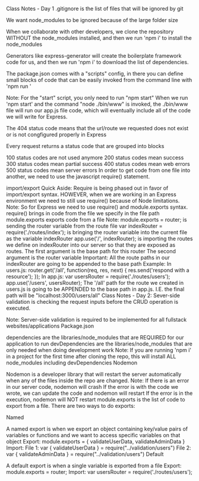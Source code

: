 Class Notes - Day 1
.gitignore is the list of files that will be ignored by git

We want node_modules to be ignored because of the large folder size

When we collaborate with other developers, we clone the repository WITHOUT the node_modules installed, and then we run 'npm i' to install the node_modules

Generators like express-generator will create the boilerplate framework code for us, and then we run 'npm i' to download the list of dependencies.

The package.json comes with a "scripts" config, in there you can define small blocks of code that can be easily invoked from the command line with 'npm run '

Note: For the "start" script, you only need to run "npm start"
When we run 'npm start' and the command "node ./bin/www" is invoked, the ./bin/www file will run our app.js file code, which will eventually include all of the code we will write for Express.

The 404 status code means that the url/route we requested does not exist or is not congfigured properly in Express

Every request returns a status code that are grouped into blocks

100 status codes are not used anymore
200 status codes mean success
300 status codes mean partial success
400 status codes mean web errors
500 status codes mean server errors
In order to get code from one file into another, we need to use the javascript require() statement.

import/export
Quick Aside: Require is being phased out in favor of import/export syntax. HOWEVER, when we are working in an Express environment we need to still use require() because of Node limitations.
Note: So for Express we need to use require() and module.exports syntax.
require() brings in code from the file we specify in the file path
module.exports exports code from a file
Note:
module.exports = router; is sending the router variable from the route file
var indexRouter = require('./routes/index'); is bringing the router variable into the current file as the variable indexRouter
app.use('/', indexRouter); is importing the routes we define on indexRouter into our server so that they are exposed as routes.
The first argument is the base path for this router
The second argument is the router variable
Important: All the route paths in our indexRouter are going to be appended to the base path
Example:
In users.js:
router.get('/all', function(req, res, next) { res.send('respond with a resource'); });
In app.js:
var usersRouter = require('./routes/users');
app.use('/users', usersRouter);
The '/all' path for the route we created in users.js is going to be APPENDED to the base path in app.js. I.E. the final path will be "localhost:3000/users/all"
Class Notes - Day 2:
Sever-side validation is checking the request inputs before the CRUD operation is executed.

Note: Server-side validation is required to be implemented for all fullstack websites/applications
Package.json

dependencies are the libraries/node_modules that are REQUIRED for our application to run
devDependencies are the libraries/node_modules that are only needed when doing development work
Note: If you are running 'npm i' in a project for the first time after cloning the repo, this will install ALL node_modules including devDependencies
Nodemon

Nodemon is a developer library that will restart the server automatically when any of the files inside the repo are changed.
Note: If there is an error in our server code, nodemon will crash
If the error is with the code we wrote, we can update the code and nodemon will restart
If the error is in the execution, nodemon will NOT restart
module.exports is the list of code to export from a file. There are two ways to do exports:

Named

A named export is when we export an object containing key/value pairs of variables or functions and we want to access specific variables on that object
Export: module.exports = { validateUserData, validateAdminData }
Import:
File 1: var { validateUserData } = require("../validation/users")
File 2: var { validateAdminData } = require("../validation/users")
Default

A default export is when a single variable is exported from a file
Export: module.exports = router;
Import: var usersRouter = require('./routes/users');

